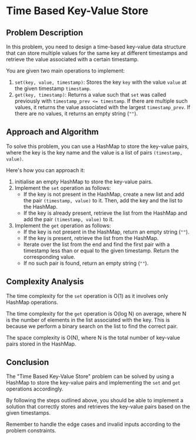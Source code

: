 # Time Based Key-Value Store

## Problem Description

In this problem, you need to design a time-based key-value data structure that can store multiple values for the same key at different timestamps and retrieve the value associated with a certain timestamp.

You are given two main operations to implement:

1. `set(key, value, timestamp)`: Stores the key `key` with the value `value` at the given timestamp `timestamp`.
2. `get(key, timestamp)`: Returns a value such that `set` was called previously with `timestamp_prev <= timestamp`. If there are multiple such values, it returns the value associated with the largest `timestamp_prev`. If there are no values, it returns an empty string (`""`).

## Approach and Algorithm

To solve this problem, you can use a HashMap to store the key-value pairs, where the key is the key name and the value is a list of pairs `(timestamp, value)`.

Here's how you can approach it:

1. initialise an empty HashMap to store the key-value pairs.
2. Implement the `set` operation as follows:
   - If the key is not present in the HashMap, create a new list and add the pair `(timestamp, value)` to it. Then, add the key and the list to the HashMap.
   - If the key is already present, retrieve the list from the HashMap and add the pair `(timestamp, value)` to it.
3. Implement the `get` operation as follows:
   - If the key is not present in the HashMap, return an empty string (`""`).
   - If the key is present, retrieve the list from the HashMap.
   - Iterate over the list from the end and find the first pair with a timestamp less than or equal to the given timestamp. Return the corresponding value.
   - If no such pair is found, return an empty string (`""`).

## Complexity Analysis

The time complexity for the `set` operation is O(1) as it involves only HashMap operations.

The time complexity for the `get` operation is O(log N) on average, where N is the number of elements in the list associated with the key. This is because we perform a binary search on the list to find the correct pair.

The space complexity is O(N), where N is the total number of key-value pairs stored in the HashMap.

## Conclusion

The "Time Based Key-Value Store" problem can be solved by using a HashMap to store the key-value pairs and implementing the `set` and `get` operations accordingly.

By following the steps outlined above, you should be able to implement a solution that correctly stores and retrieves the key-value pairs based on the given timestamps.

Remember to handle the edge cases and invalid inputs according to the problem constraints.


